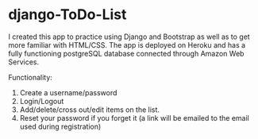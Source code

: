 # django-ToDo-List

I created this app to practice using Django and Bootstrap as well as to get more familiar with HTML/CSS. The app is deployed on Heroku and has a fully functioning postgreSQL database connected through Amazon Web Services. 

Functionality:
1. Create a username/password
2. Login/Logout
3. Add/delete/cross out/edit items on the list.
4. Reset your password if you forget it (a link will be emailed to the email used during registration)
